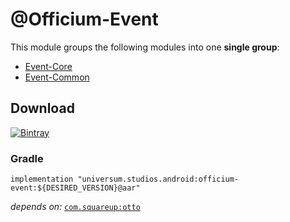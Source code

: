 @Officium-Event
===============

This module groups the following modules into one **single group**:

- [Event-Core](https://github.com/universum-studios/android_officium/tree/master/library-event-core)
- [Event-Common](https://github.com/universum-studios/android_officium/tree/master/library-event-common)

## Download ##
[![Bintray](https://api.bintray.com/packages/universum-studios/android/universum.studios.android%3Aofficium/images/download.svg)](https://bintray.com/universum-studios/android/universum.studios.android%3Aofficium/_latestVersion)

### Gradle ###

    implementation "universum.studios.android:officium-event:${DESIRED_VERSION}@aar"

_depends on:_
[`com.squareup:otto`](http://square.github.io/otto/)